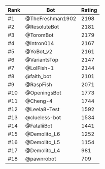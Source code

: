 Rank|Bot|Rating
---|---|---
#1|@TheFreshman1902|2198
#2|@ResoluteBot|2181
#3|@ToromBot|2179
#4|@Intron014|2167
#5|@YoBot_v2|2161
#6|@VariantsTop|2147
#7|@LolFish-1|2144
#8|@faith_bot|2101
#9|@RaspFish|2071
#10|@OpeningsBot|1773
#11|@Cheng-4|1744
#12|@Leela8-Test|1592
#13|@clueless-bot|1534
#14|@FataliiBot|1441
#15|@Demolito_L6|1252
#16|@Demolito_L5|1154
#17|@Demolito_L4|981
#18|@pawnrobot|709
